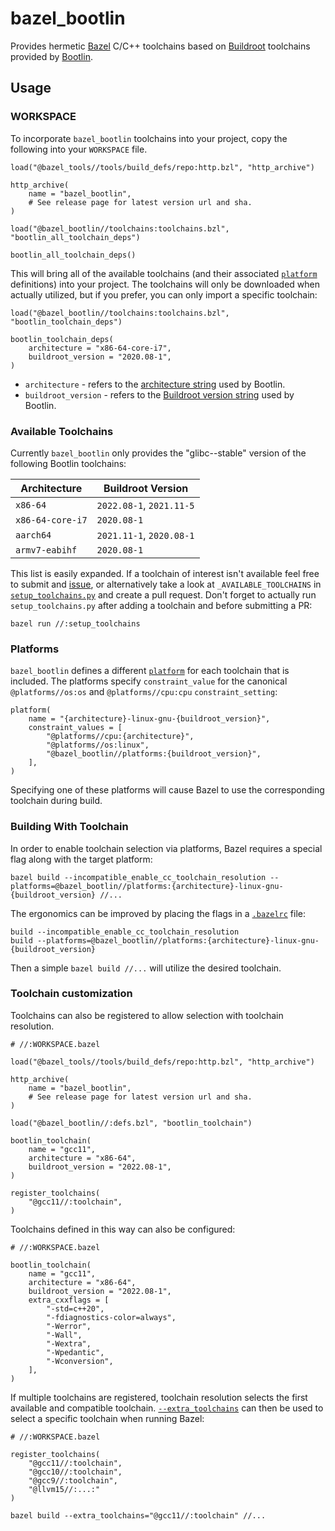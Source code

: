 # bazel_bootlin

Provides hermetic [Bazel](https://bazel.build/) C/C++ toolchains based on
[Buildroot](https://buildroot.org/) toolchains provided by
[Bootlin](https://toolchains.bootlin.com/).

## Usage

### WORKSPACE

To incorporate `bazel_bootlin` toolchains into your project, copy the following into your
`WORKSPACE` file.

```Starlark
load("@bazel_tools//tools/build_defs/repo:http.bzl", "http_archive")

http_archive(
    name = "bazel_bootlin",
    # See release page for latest version url and sha.
)

load("@bazel_bootlin//toolchains:toolchains.bzl", "bootlin_all_toolchain_deps")

bootlin_all_toolchain_deps()
```

This will bring all of the available toolchains (and their associated
[`platform`](https://bazel.build/docs/platforms) definitions) into your project.  The toolchains will
only be downloaded when actually utilized, but if you prefer, you can only import a specific
toolchain:

```Starlark
load("@bazel_bootlin//toolchains:toolchains.bzl", "bootlin_toolchain_deps")

bootlin_toolchain_deps(
    architecture = "x86-64-core-i7",
    buildroot_version = "2020.08-1",
)
```

* `architecture` - refers to the [architecture
  string](https://toolchains.bootlin.com/toolchains.html) used by Bootlin.
* `buildroot_version` - refers to the [Buildroot version
  string](https://toolchains.bootlin.com/releases_x86-64-core-i7.html#:~:text=i7%2D%2Dglibc%2D%2Dstable%2D-,2021.11%2D1,-Download%20sha256)
used by Bootlin.

### Available Toolchains

Currently `bazel_bootlin` only provides the "glibc--stable" version of the following Bootlin
toolchains:

| Architecture | Buildroot Version |
| --- | --- |
| `x86-64` | `2022.08-1`, `2021.11-5` |
| `x86-64-core-i7` | `2020.08-1` |
| `aarch64` | `2021.11-1`, `2020.08-1` |
| `armv7-eabihf` | `2020.08-1` |

This list is easily expanded.  If a toolchain of interest isn't available feel free to submit and
[issue](https://github.com/agoessling/bazel_bootlin/issues), or alternatively take a look at
`_AVAILABLE_TOOLCHAINS` in [`setup_toolchains.py`](setup_toolchains.py) and create a pull request.
Don't forget to actually run `setup_toolchains.py` after adding a toolchain and before submitting a
PR:

```Shell
bazel run //:setup_toolchains
```

### Platforms

`bazel_bootlin` defines a different [`platform`](https://bazel.build/docs/platforms) for each
toolchain that is included.  The platforms specify `constraint_value` for the canonical
`@platforms//os:os` and `@platforms//cpu:cpu` `constraint_setting`:

```Starlark
platform(
    name = "{architecture}-linux-gnu-{buildroot_version}",
    constraint_values = [
        "@platforms//cpu:{architecture}",
        "@platforms//os:linux",
        "@bazel_bootlin//platforms:{buildroot_version}",
    ],
)
```

Specifying one of these platforms will cause Bazel to use the corresponding toolchain during build.

### Building With Toolchain

In order to enable toolchain selection via platforms, Bazel requires a special flag along with the
target platform:

```Shell
bazel build --incompatible_enable_cc_toolchain_resolution --platforms=@bazel_bootlin//platforms:{architecture}-linux-gnu-{buildroot_version} //...
```

The ergonomics can be improved by placing the flags in a
[`.bazelrc`](https://bazel.build/docs/bazelrc) file:

```Shell
build --incompatible_enable_cc_toolchain_resolution
build --platforms=@bazel_bootlin//platforms:{architecture}-linux-gnu-{buildroot_version}
```

Then a simple `bazel build //...` will utilize the desired toolchain.

### Toolchain customization

Toolchains can also be registered to allow selection with toolchain resolution.

```Starlark
# //:WORKSPACE.bazel

load("@bazel_tools//tools/build_defs/repo:http.bzl", "http_archive")

http_archive(
    name = "bazel_bootlin",
    # See release page for latest version url and sha.
)

load("@bazel_bootlin//:defs.bzl", "bootlin_toolchain")

bootlin_toolchain(
    name = "gcc11",
    architecture = "x86-64",
    buildroot_version = "2022.08-1",
)

register_toolchains(
    "@gcc11//:toolchain",
)
```

Toolchains defined in this way can also be configured:

```Starlark
# //:WORKSPACE.bazel

bootlin_toolchain(
    name = "gcc11",
    architecture = "x86-64",
    buildroot_version = "2022.08-1",
    extra_cxxflags = [
        "-std=c++20",
        "-fdiagnostics-color=always",
        "-Werror",
        "-Wall",
        "-Wextra",
        "-Wpedantic",
        "-Wconversion",
    ],
)
```

If multiple toolchains are registered, toolchain resolution selects the first
available and compatible toolchain.
[`--extra_toolchains`](https://bazel.build/reference/command-line-reference#flag--extra_toolchains)
can then be used to select a specific toolchain when running Bazel:

```Starlark
# //:WORKSPACE.bazel

register_toolchains(
    "@gcc11//:toolchain",
    "@gcc10//:toolchain",
    "@gcc9//:toolchain",
    "@llvm15//:...:"
)
```

```Shell
bazel build --extra_toolchains="@gcc11//:toolchain" //...
```
